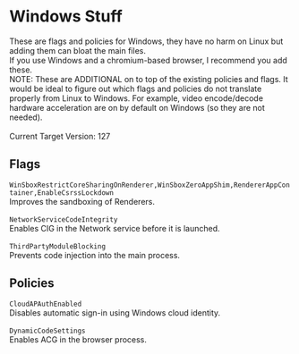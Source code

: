 # Windows Stuff

These are flags and policies for Windows, they have no harm on Linux but adding them can bloat the main files.
\
If you use Windows and a chromium-based browser, I recommend you add these.
\
NOTE: These are ADDITIONAL on to top of the existing policies and flags. It would be ideal to figure out which flags and policies do not translate properly from Linux to Windows. For example, video encode/decode hardware acceleration are on by default on Windows (so they are not needed).
\
\
Current Target Version: 127

## Flags

`WinSboxRestrictCoreSharingOnRenderer,WinSboxZeroAppShim,RendererAppContainer,EnableCsrssLockdown`
\
Improves the sandboxing of Renderers.
\
\
`NetworkServiceCodeIntegrity`
\
Enables CIG in the Network service before it is launched.
\
\
`ThirdPartyModuleBlocking`
\
Prevents code injection into the main process.

## Policies

`CloudAPAuthEnabled`
\
Disables automatic sign-in using Windows cloud identity.
\
\
`DynamicCodeSettings`
\
Enables ACG in the browser process.
